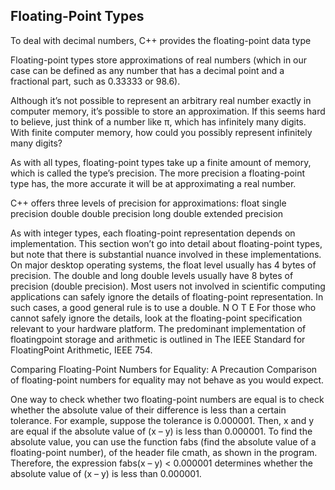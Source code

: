 ## Floating-Point Types
To deal with decimal numbers, C++ provides the floating-point data type

Floating-point types store approximations of real numbers (which in our case can be defined as any number that has a decimal point and a fractional part, such as 0.33333 or 98.6).

Although it’s not possible to represent an arbitrary real number exactly in computer memory, it’s possible to store an approximation. If this seems hard to believe, just think of a number like π, which has infinitely many digits. With finite computer memory, how could you possibly represent infinitely many digits?

As with all types, floating-point types take up a finite amount of memory, which is called the type’s precision. The more precision a floating-point type has, the more accurate it will be at approximating a real number.

C++ offers three levels of precision for approximations:
float single precision
double double precision
long double extended precision

As with integer types, each floating-point representation depends on
implementation. This section won’t go into detail about floating-point types,
but note that there is substantial nuance involved in these implementations.
On major desktop operating systems, the float level usually has 4 bytes
of precision. The double and long double levels usually have 8 bytes of precision (double precision).
Most users not involved in scientific computing applications can safely
ignore the details of floating-point representation. In such cases, a good
general rule is to use a double.
N O T E For those who cannot safely ignore the details, look at the floating-point specification
relevant to your hardware platform. The predominant implementation of floatingpoint storage and arithmetic is outlined in The IEEE Standard for FloatingPoint Arithmetic, IEEE 754.



Comparing Floating-Point Numbers for Equality: A Precaution
Comparison of floating-point numbers for equality may not behave as you would
expect.


One way to check whether two floating-point
numbers are equal is to check whether the absolute value of their difference is less than
a certain tolerance. For example, suppose the tolerance is 0.000001. Then, x and y are
equal if the absolute value of (x – y) is less than 0.000001. To find the absolute value,
you can use the function fabs (find the absolute value of a floating-point number), of
the header file cmath, as shown in the program. Therefore, the expression fabs(x – y)
< 0.000001 determines whether the absolute value of (x – y) is less than 0.000001.
